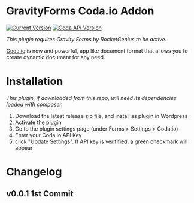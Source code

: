# GravityForms Coda.io Addon
[![Current Version](https://img.shields.io/github/release/danielstieber/codaphp.svg?style=flat-square)](https://github.com/mohamedhamad/gf-coda-addon/releases)
[![Coda API Version](https://img.shields.io/badge/Coda_API_version-0.1.1--beta-orange.svg?style=flat-square)](https://coda.io/developers/apis/v1beta1)

*This plugin requires Gravity Forms by RocketGenius to be active.*

[Coda.io](https://coda.io) is new and powerful, app like document format that allows you to create dynamic document for any need. 

# Installation
*This plugin, if downloaded from this repo, will need its dependencies loaded with composer.*

1. Download the latest release zip file, and install as plugin in Wordpress
2. Activate the plugin
3. Go to the plugin settings page (under Forms > Settings > Coda.io)
4. Enter your Coda.io API Key
5. click "Update Settings". If API key is verifified, a green checkmark will appear

# Changelog
## v0.0.1 1st Commit